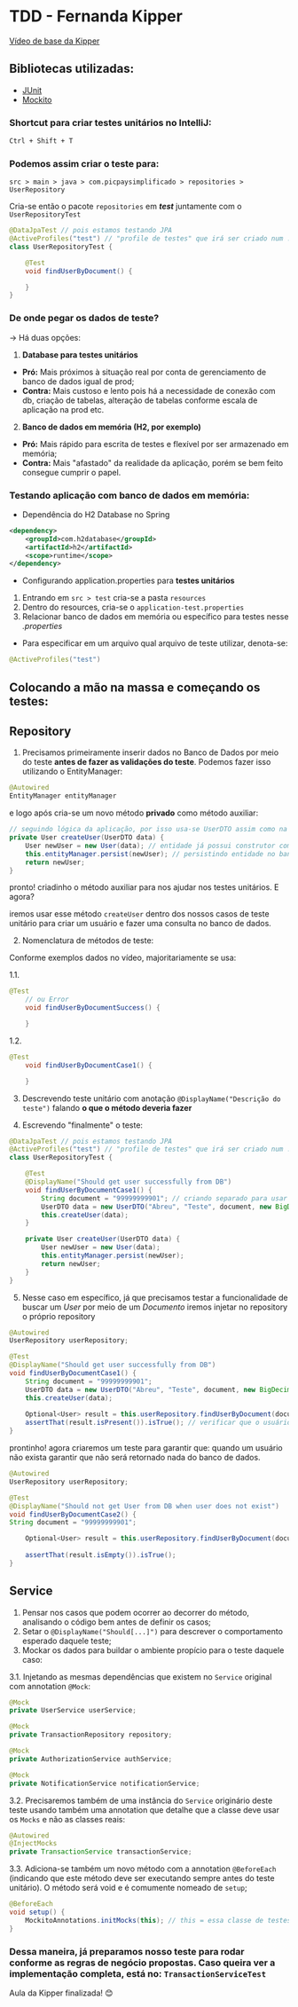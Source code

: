 # TDD - Fernanda Kipper

[Vídeo de base da Kipper](https://www.youtube.com/watch?v=T6ChO8LQxRE)

## Bibliotecas utilizadas:
- [JUnit](https://junit.org/junit5/)
- [Mockito](https://site.mockito.org/)

### Shortcut para criar testes unitários no IntelliJ:
```markdown
Ctrl + Shift + T
```

### Podemos assim criar o teste para:

```src > main > java > com.picpaysimplificado > repositories > UserRepository```

Cria-se então o pacote ```repositories``` em _**test**_ juntamente com o ```UserRepositoryTest```
```java
@DataJpaTest // pois estamos testando JPA
@ActiveProfiles("test") // "profile de testes" que irá ser criado num .properties jajá
class UserRepositoryTest {

    @Test
    void findUserByDocument() {

    }
}
```

### De onde pegar os dados de teste?

-> Há duas opções:
1. **Database para testes unitários**
- **Pró:** Mais próximos à situação real por conta de gerenciamento de banco de dados igual de prod;
- **Contra:** Mais custoso e lento pois há a necessidade de conexão com db, criação de tabelas, alteração de tabelas conforme escala de aplicação na prod etc.
2. **Banco de dados em memória (H2, por exemplo)**
- **Pró:** Mais rápido para escrita de testes e flexível por ser armazenado em memória;
- **Contra:** Mais "afastado" da realidade da aplicação, porém se bem feito consegue cumprir o papel.

### Testando aplicação com banco de dados em memória:

- Dependência do H2 Database no Spring
```xml
<dependency>
    <groupId>com.h2database</groupId>
    <artifactId>h2</artifactId>
    <scope>runtime</scope>
</dependency>
```
- Configurando application.properties para **testes unitários**

1. Entrando em ```src > test``` cria-se a pasta ```resources```
2. Dentro do resources, cria-se o ```application-test.properties```
3. Relacionar banco de dados em memória ou específico para testes nesse _.properties_

- Para especificar em um arquivo qual arquivo de teste utilizar, denota-se:
```java
@ActiveProfiles("test")
```

## Colocando a mão na massa e começando os testes:

## Repository

1. Precisamos primeiramente inserir dados no Banco de Dados por meio do teste **antes de fazer as validações do teste**. Podemos fazer isso utilizando o EntityManager:

```java
@Autowired
EntityManager entityManager
```
e logo após cria-se um novo método **privado** como método auxiliar:
```java
// seguindo lógica da aplicação, por isso usa-se UserDTO assim como na aplicação.
private User createUser(UserDTO data) {
    User newUser = new User(data); // entidade já possui construtor com UserDTO
    this.entityManager.persist(newUser); // persistindo entidade no banco de dados
    return newUser;
}
```
pronto! criadinho o método auxiliar para nos ajudar nos testes unitários. E agora?

iremos usar esse método ```createUser``` dentro dos nossos casos de teste unitário para criar um usuário e fazer uma consulta no banco de dados.

2. Nomenclatura de métodos de teste:

Conforme exemplos dados no vídeo, majoritariamente se usa:

1.1. 
```java
@Test
    // ou Error
    void findUserByDocumentSuccess() {

    }
```
1.2.
```java
@Test
    void findUserByDocumentCase1() {

    }
```

3. Descrevendo teste unitário com anotação ```@DisplayName("Descrição do teste")``` falando **o que o método deveria fazer**

4. Escrevendo "finalmente" o teste:

```java
@DataJpaTest // pois estamos testando JPA
@ActiveProfiles("test") // "profile de testes" que irá ser criado num .properties jajá
class UserRepositoryTest {

    @Test
    @DisplayName("Should get user successfully from DB")
    void findUserByDocumentCase1() {
        String document = "99999999901"; // criando separado para usar em consulta dps
        UserDTO data = new UserDTO("Abreu", "Teste", document, new BigDecimal(10), "teste@gmail.com", "teste@2025", UserType.COMMON);
        this.createUser(data);
    }

    private User createUser(UserDTO data) {
        User newUser = new User(data);
        this.entityManager.persist(newUser);
        return newUser;
    }
}
```

5. Nesse caso em específico, já que precisamos testar a funcionalidade de buscar um _User_ por meio de um _Documento_ iremos injetar no repository o próprio repository

```java
@Autowired
UserRepository userRepository;

@Test
@DisplayName("Should get user successfully from DB")
void findUserByDocumentCase1() {
    String document = "99999999901";
    UserDTO data = new UserDTO("Abreu", "Teste", document, new BigDecimal(10), "teste@gmail.com", "teste@2025", UserType.COMMON);
    this.createUser(data);
    
    Optional<User> result = this.userRepository.findUserByDocument(document); // usando o repository
    assertThat(result.isPresent()).isTrue(); // verificar que o usuário foi encontrado e está presente no resultado
}
```

prontinho! agora criaremos um teste para garantir que: quando um usuário não exista garantir que não será retornado nada do banco de dados.

```java
@Autowired
UserRepository userRepository;

@Test
@DisplayName("Should not get User from DB when user does not exist")
void findUserByDocumentCase2() {
String document = "99999999901";

    Optional<User> result = this.userRepository.findUserByDocument(document);
    
    assertThat(result.isEmpty()).isTrue();
}
```

## Service

1. Pensar nos casos que podem ocorrer ao decorrer do método, analisando o código bem antes de definir os casos;
2. Setar o ```@DisplayName("Should[...]")``` para descrever o comportamento esperado daquele teste;
3. Mockar os dados para buildar o ambiente propício para o teste daquele caso:

3.1. Injetando as mesmas dependências que existem no ```Service``` original com annotation ```@Mock```:
```java
@Mock
private UserService userService;

@Mock
private TransactionRepository repository;

@Mock
private AuthorizationService authService;

@Mock
private NotificationService notificationService;
```

3.2. Precisaremos também de uma instância do ```Service``` originário deste teste usando também uma annotation que detalhe que a classe deve usar os ```Mocks``` e não as classes reais:

```java
@Autowired
@InjectMocks
private TransactionService transactionService;
```

3.3. Adiciona-se também um novo método com a annotation ```@BeforeEach``` (indicando que este método deve ser executando sempre antes do teste unitário). O método será void e é comumente nomeado de ```setup```;
```java
@BeforeEach
void setup() {
    MockitoAnnotations.initMocks(this); // this = essa classe de testes
}
```

### Dessa maneira, já preparamos nosso teste para rodar conforme as regras de negócio propostas. Caso queira ver a implementação completa, está no: ```TransactionServiceTest```

Aula da Kipper finalizada! 😊